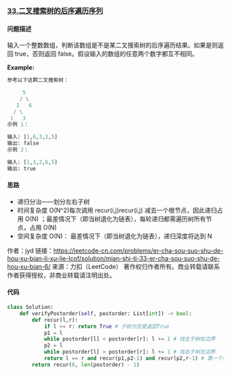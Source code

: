 ### [33.二叉搜索树的后序遍历序列](https://leetcode-cn.com/problems/er-cha-sou-suo-shu-de-hou-xu-bian-li-xu-lie-lcof/)

#### 问题描述
输入一个整数数组，判断该数组是不是某二叉搜索树的后序遍历结果。如果是则返回 true，否则返回 false。假设输入的数组的任意两个数字都互不相同。

**Example:**
```python
参考以下这颗二叉搜索树：

     5
    / \
   2   6
  / \
 1   3
示例 1：

输入: [1,6,3,2,5]
输出: false
示例 2：

输入: [1,3,2,6,5]
输出: true
```

#### 思路
- 递归分治——划分左右子树
- 时间复杂度 O(N^2)每次调用 recur(i,j)recur(i,j) 减去一个根节点，因此递归占用 O(N) ；最差情况下（即当树退化为链表），每轮递归都需遍历树所有节点，占用 O(N)
- 空间复杂度 O(N)： 最差情况下（即当树退化为链表），递归深度将达到 N

作者：jyd
链接：https://leetcode-cn.com/problems/er-cha-sou-suo-shu-de-hou-xu-bian-li-xu-lie-lcof/solution/mian-shi-ti-33-er-cha-sou-suo-shu-de-hou-xu-bian-6/
来源：力扣（LeetCode）
著作权归作者所有。商业转载请联系作者获得授权，非商业转载请注明出处。
#### 代码

```python
class Solution:
    def verifyPostorder(self, postorder: List[int]) -> bool:
        def recur(l,r):
            if l >= r: return True # 子树为空是返回True
            p1 = l
            while postorder[l] < postorder[r]: l += 1 # 找左子树右边界
            p2 = l
            while postorder[l] > postorder[r]: l += 1 # 找右子树左边界
            return l == r and recur(p1,p2-1) and recur(p2,r-1) # 第一个条件判断是否满足二叉搜索树的特性，第二个条件为判断左子树是否正确，第三个条件为判断右子树是否正确
        return recur(0, len(postorder) - 1)

```